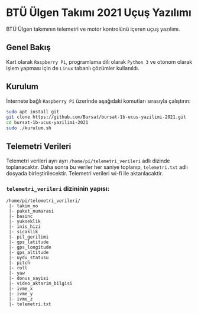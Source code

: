 # BTÜ Ülgen Takımı 2021 Uçuş Yazılımı

BTÜ Ülgen takımının telemetri ve motor kontrolünü içeren uçuş yazılımı.

## Genel Bakış

Kart olarak `Raspberry Pi`, programlama dili olarak `Python 3` ve otonom olarak işlem yapması için de `Linux` tabanlı çözümler kullanıldı.

## Kurulum

İnternete bağlı `Raspberry Pi` üzerinde aşağıdaki komutları sırasıyla çalıştırın:

```bash
sudo apt install git
git clone https://github.com/Bursat/bursat-1b-ucus-yazilimi-2021.git
cd bursat-1b-ucus-yazilimi-2021
sudo ./kurulum.sh
```

## Telemetri Verileri

Telemetri verileri ayrı ayrı `/home/pi/telemetri_verileri` adlı dizinde toplanacaktır. Daha sonra bu veriler her saniye toplanıp, `telemetri.txt` adlı dosyada birleştirilecektir.
Telemetri verileri wi-fi ile aktarılacaktir.

### `telemetri_verileri` dizininin yapısı:

```
/home/pi/telemetri_verileri/
 |- takim_no
 |- paket_numarasi
 |- basinc
 |- yukseklik
 |- inis_hizi
 |- sicaklik
 |- pil_gerilimi
 |- gps_latitude
 |- gps_longitude
 |- gps_altitude
 |- uydu_statusu
 |- pitch
 |- roll
 |- yaw
 |- donus_sayisi
 |- video_aktarim_bilgisi
 |- ivme_x
 |- ivme_y
 |- ivme_z
 |- telemetri.txt
```

